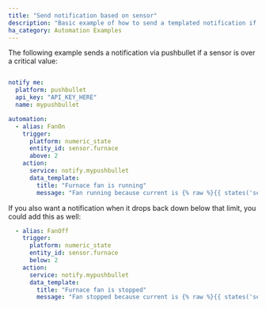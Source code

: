```yaml
---
title: "Send notification based on sensor"
description: "Basic example of how to send a templated notification if a sensor is over a given threshold"
ha_category: Automation Examples
---
```


The following example sends a notification via pushbullet if a sensor is over a critical value:

```yaml

notify me:
  platform: pushbullet
  api_key: "API_KEY_HERE"
  name: mypushbullet

automation:
  - alias: FanOn
    trigger:
      platform: numeric_state
      entity_id: sensor.furnace
      above: 2
    action:
      service: notify.mypushbullet
      data_template:
        title: "Furnace fan is running"
        message: "Fan running because current is {% raw %}{{ states('sensor.furnace') }}{% endraw %} amps"
```

If you also want a notification when it drops back down below that limit, you could add this as well:

```yaml
  - alias: FanOff
    trigger:
      platform: numeric_state
      entity_id: sensor.furnace
      below: 2
    action:
      service: notify.mypushbullet
      data_template:
        title: "Furnace fan is stopped"
        message: "Fan stopped because current is {% raw %}{{ states('sensor.furnace') }}{% endraw %} amps"
```

